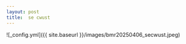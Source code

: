 ```yaml
---
layout: post
title:  se cwust
---
```


![_config.yml]({{ site.baseurl }}/images/bmr20250406_secwust.jpeg)
